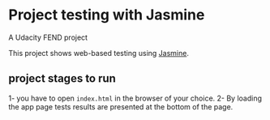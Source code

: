 # Project testing with Jasmine

A Udacity FEND project

This project shows web-based testing using [Jasmine](https://jasmine.github.io/).


## project stages to run

1- you have to open `index.html` in the browser of your choice.
2- By loading the app page tests results are presented at the bottom of the page.


